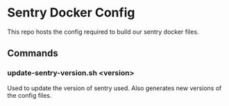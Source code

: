 # Sentry Docker Config

This repo hosts the config required to build our sentry docker files.

## Commands
### update-sentry-version.sh \<version\>
Used to update the version of sentry used. Also generates new versions of the
config files.
